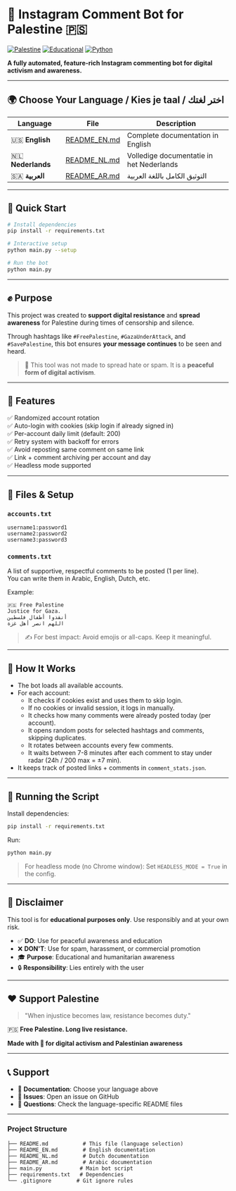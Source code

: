 # 📣 Instagram Comment Bot for Palestine 🇵🇸

[![Palestine](https://img.shields.io/badge/Support-Palestine-green?style=for-the-badge&logo=heart)](https://www.palestine.org)
[![Educational](https://img.shields.io/badge/Purpose-Educational-blue?style=for-the-badge)](https://github.com)
[![Python](https://img.shields.io/badge/Python-3.8+-blue?style=for-the-badge&logo=python)](https://python.org)

**A fully automated, feature-rich Instagram commenting bot for digital activism and awareness.**

---

## 🌍 Choose Your Language / Kies je taal / اختر لغتك

| Language | File | Description |
|----------|------|-------------|
| 🇺🇸 **English** | [README_EN.md](README_EN.md) | Complete documentation in English |
| 🇳🇱 **Nederlands** | [README_NL.md](README_NL.md) | Volledige documentatie in het Nederlands |
| 🇸🇦 **العربية** | [README_AR.md](README_AR.md) | التوثيق الكامل باللغة العربية |

---

## 🚀 Quick Start

```bash
# Install dependencies
pip install -r requirements.txt

# Interactive setup
python main.py --setup

# Run the bot
python main.py
```

---

## ✊ Purpose

This project was created to **support digital resistance** and **spread awareness** for Palestine during times of censorship and silence.

Through hashtags like `#FreePalestine`, `#GazaUnderAttack`, and `#SavePalestine`, this bot ensures **your message continues** to be seen and heard.

> 🛑 This tool was not made to spread hate or spam. It is a **peaceful form of digital activism**.

---

## 🔧 Features

✅ Randomized account rotation  
✅ Auto-login with cookies (skip login if already signed in)  
✅ Per-account daily limit (default: 200)  
✅ Retry system with backoff for errors  
✅ Avoid reposting same comment on same link  
✅ Link + comment archiving per account and day  
✅ Headless mode supported

---

## 📁 Files & Setup

### `accounts.txt`

```
username1:password1  
username2:password2  
username3:password3
```

### `comments.txt`

A list of supportive, respectful comments to be posted (1 per line).  
You can write them in Arabic, English, Dutch, etc.

Example:
```
🇵🇸 Free Palestine  
Justice for Gaza.  
أنقذوا أطفال فلسطين  
اللهم انصر أهل غزة  
```

> ✍️ For best impact: Avoid emojis or all-caps. Keep it meaningful.

---

## 🧠 How It Works

- The bot loads all available accounts.
- For each account:
  - It checks if cookies exist and uses them to skip login.
  - If no cookies or invalid session, it logs in manually.
  - It checks how many comments were already posted today (per account).
  - It opens random posts for selected hashtags and comments, skipping duplicates.
  - It rotates between accounts every few comments.
  - It waits between 7-8 minutes after each comment to stay under radar (24h / 200 max = ±7 min).
- It keeps track of posted links + comments in `comment_stats.json`.

---

## 🚀 Running the Script

Install dependencies:

```bash
pip install -r requirements.txt
```

Run:

```bash
python main.py
```

> For headless mode (no Chrome window): Set `HEADLESS_MODE = True` in the config.

---

## 📜 Disclaimer

This tool is for **educational purposes only**. Use responsibly and at your own risk.

- ✅ **DO**: Use for peaceful awareness and education
- ❌ **DON'T**: Use for spam, harassment, or commercial promotion
- 🎓 **Purpose**: Educational and humanitarian awareness
- 🔒 **Responsibility**: Lies entirely with the user

---

## ❤️ Support Palestine

> "When injustice becomes law, resistance becomes duty."

🇵🇸 **Free Palestine. Long live resistance.**

**Made with 💚 for digital activism and Palestinian awareness**

---

## 📞 Support

- 📖 **Documentation**: Choose your language above
- 🐛 **Issues**: Open an issue on GitHub
- 💬 **Questions**: Check the language-specific README files

---

### Project Structure

```
├── README.md           # This file (language selection)
├── README_EN.md        # English documentation
├── README_NL.md        # Dutch documentation  
├── README_AR.md        # Arabic documentation
├── main.py            # Main bot script
├── requirements.txt   # Dependencies
└── .gitignore        # Git ignore rules
```